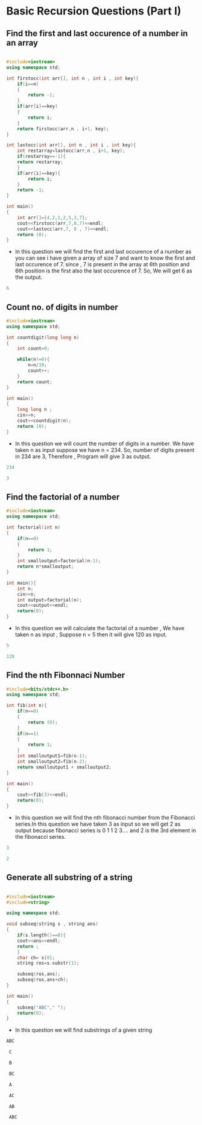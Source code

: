 # Basic Recursion Questions (Part I)



## Find the first and last occurence of a number in an array

```CPP

#include<iostream>
using namespace std;

int firstocc(int arr[], int n , int i , int key){
    if(i==n)
    {
        return -1;
    }
    if(arr[i]==key)
    {
        return i;
    }
    return firstocc(arr,n , i+1, key);
}

int lastocc(int arr[], int n , int i , int key){
    int restarray=lastocc(arr,n , i+1, key);
    if(restarray==-1){
    return restarray;
    }
    if(arr[i]==key){
        return i;
    }
    return -1;
}

int main()
{
    int arr[]={4,2,1,2,5,2,7};
    cout<<firstocc(arr,7,0,7)<<endl;
    cout<<lastocc(arr,7, 0 , 7)<<endl;
    return (0);
}
```
- In this question we will find the first and last occurence of a number as you can see i have given a array of size 7 and want to know the first and last occurence of 7. since , 7 is present in the array at 6th position and 6th position is the first also the last occurence of 7. So, We will get 6 as the output.

```CPP
6 
```

## Count no. of digits in number

```CPP
#include<iostream>
using namespace std;

int countdigit(long long n)
{
    int count=0;

    while(n!=0){
        n=n/10;
        count++;
    }
    return count;
}

int main()
{
    long long n ;
    cin>>n;
    cout<<countdigit(n);
    return (0);
}
```

- In this question we will count the number of digits in a number. We have taken n as input suppose we have n = 234. So, number of digits present in 234 are 3, Therefore , Program will give 3 as output.

```CPP
234

3
```
## Find the factorial of a number

```CPP
#include<iostream>
using namespace std;

int factorial(int n)
{
    if(n==0)
    {
        return 1;
    }
    int smalloutput=factorial(n-1);
    return n*smalloutput;
}

int main(){
    int n;
    cin>>n;
    int output=factorial(n);
    cout<<output<<endl;
    return(0);
}

```

- In this question we will calculate the factorial of a number , We have taken n as input , Suppose n = 5 then it will give 120 as input.

```CPP
5

120
```
## Find the nth Fibonnaci Number

```CPP
#include<bits/stdc++.h>
using namespace std;

int fib(int n){
    if(n==0)
    {
        return (0);
    }
    if(n==1)
    {
        return 1;
    }
    int smalloutput1=fib(n-1);
    int smalloutput2=fib(n-2);
    return smalloutput1 + smalloutput2;
}

int main()
{
    cout<<fib(3)<<endl;
    return(0);
}


```
- In this question we will find the nth fibonacci number from the Fibonacci series.In this question we have taken 3 as input so we will get 2 as output because fibonacci series is 0 1 1 2 3....
and 2 is the 3rd element in the fibonacci series.

```CPP
3

2
```
## Generate all substring of a string

```CPP

#include<iostream>
#include<string>

using namespace std;

void subseq(string s , string ans)
{
    if(s.length()==0){
    cout<<ans<<endl;
    return ;
    }
    char ch= s[0];
    string ros=s.substr(1);

    subseq(ros,ans);
    subseq(ros,ans+ch);
}

int main()
{
    subseq("ABC"," ");
    return(0);
}

```

- In this question we will find substrings of a given string

```CPP
ABC

 C

 B

 BC

 A

 AC

 AB

 ABC
```
